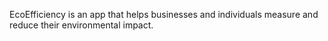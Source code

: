 EcoEfficiency is an app that helps businesses and individuals measure and reduce their environmental impact.
